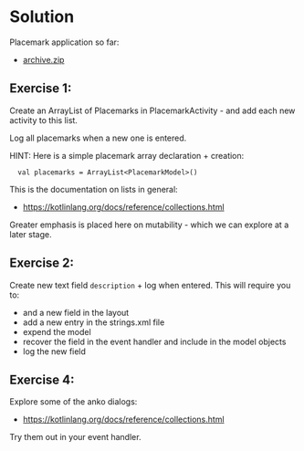 # Solution

Placemark application so far:

- [archive.zip](archives/archive.zip)

## Exercise 1:

Create an ArrayList of Placemarks in PlacemarkActivity - and add each new activity to this list.

Log all placemarks when a new one is entered.

HINT: Here is a simple placemark array declaration + creation:

~~~
  val placemarks = ArrayList<PlacemarkModel>()
~~~  

This is the documentation on lists in general:

- <https://kotlinlang.org/docs/reference/collections.html>

Greater emphasis is placed here on mutability - which we can explore at a later stage.

## Exercise 2:

Create new text field `description` + log when entered. This will require you to:

- and a new field in the layout
- add a new entry in the strings.xml file
- expend the model
- recover the field in the event handler and include in the model objects
- log the new field

## Exercise 4:

Explore some of the anko dialogs:

- <https://kotlinlang.org/docs/reference/collections.html>

Try them out in your event handler.
